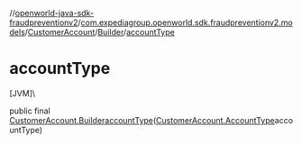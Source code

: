 //[openworld-java-sdk-fraudpreventionv2](../../../../index.md)/[com.expediagroup.openworld.sdk.fraudpreventionv2.models](../../index.md)/[CustomerAccount](../index.md)/[Builder](index.md)/[accountType](account-type.md)

# accountType

[JVM]\

public final [CustomerAccount.Builder](index.md)[accountType](account-type.md)([CustomerAccount.AccountType](../-account-type/index.md)accountType)
